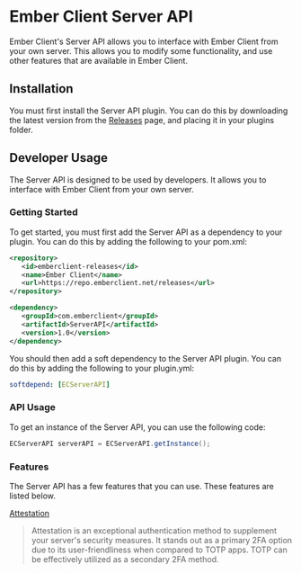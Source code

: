 # Ember Client Server API

Ember Client's Server API allows you to interface with Ember Client from your own server. This allows you to modify some functionality, and use other features that are available in Ember Client.

## Installation
You must first install the Server API plugin. You can do this by downloading the latest version from the [Releases](https://giithub.com/EmberClient/ServerAPI/releases) page, and placing it in your plugins folder.

## Developer Usage
The Server API is designed to be used by developers. It allows you to interface with Ember Client from your own server.

### Getting Started
To get started, you must first add the Server API as a dependency to your plugin. You can do this by adding the following to your pom.xml:

```xml
<repository>
   <id>emberclient-releases</id>
   <name>Ember Client</name>
   <url>https://repo.emberclient.net/releases</url>
</repository>
```

```xml
<dependency>
   <groupId>com.emberclient</groupId>
   <artifactId>ServerAPI</artifactId>
   <version>1.0</version>
</dependency>
```

You should then add a soft dependency to the Server API plugin. You can do this by adding the following to your plugin.yml:

```yaml
softdepend: [ECServerAPI]
```

### API Usage

To get an instance of the Server API, you can use the following code:

```java
ECServerAPI serverAPI = ECServerAPI.getInstance();
```

### Features
The Server API has a few features that you can use. These features are listed below.

[Attestation](https://github.com/EmberClient/ServerAPI/wiki/Attestation)
> Attestation is an exceptional authentication method to supplement your server's security measures. It stands out as a primary 2FA option due to its user-friendliness when compared to TOTP apps. TOTP can be effectively utilized as a secondary 2FA method.